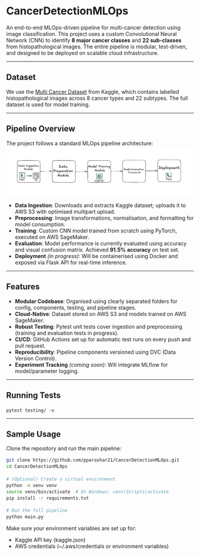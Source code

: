 # CancerDetectionMLOps

An end-to-end MLOps-driven pipeline for multi-cancer detection using image classification. This project uses a custom Convolutional Neural Network (CNN) to identify **8 major cancer classes** and **22 sub-classes** from histopathological images. The entire pipeline is modular, test-driven, and designed to be deployed on scalable cloud infrastructure.

---

## Dataset

We use the [Multi Cancer Dataset](https://www.kaggle.com/datasets/obulisainaren/multi-cancer) from Kaggle, which contains labelled histopathological images across 8 cancer types and 22 subtypes. The full dataset is used for model training.

---

## Pipeline Overview

The project follows a standard MLOps pipeline architecture: ![Workflow Diagram](assets/workflow.png)


- **Data Ingestion**: Downloads and extracts Kaggle dataset; uploads it to AWS S3 with optimised multipart upload.
- **Preprocessing**: Image transformations, normalisation, and formatting for model consumption.
- **Training**: Custom CNN model trained from scratch using PyTorch, executed on AWS SageMaker.
- **Evaluation**: Model performance is currently evaluated using accuracy and visual confusion matrix. Achieved **91.5% accuracy** on test set.
- **Deployment** *(in progress)*: Will be containerised using Docker and exposed via Flask API for real-time inference.

---

## Features

- **Modular Codebase**: Organised using clearly separated folders for config, components, testing, and pipeline stages.
- **Cloud-Native**: Dataset stored on AWS S3 and models trained on AWS SageMaker.
- **Robust Testing**: Pytest unit tests cover ingestion and preprocessing (training and evaluation tests in progress).
- **CI/CD**: GitHub Actions set up for automatic test runs on every push and pull request.
- **Reproducibility**: Pipeline components versioned using DVC (Data Version Control).
- **Experiment Tracking** *(coming soon)*: Will integrate MLflow for model/parameter logging.

---

## Running Tests

`pytest testing/ -v`

--- 

## Sample Usage

Clone the repository and run the main pipeline: 

```bash
git clone https://github.com/pparashar21/CancerDetectionMLOps.git
cd CancerDetectionMLOps

# (Optional) Create a virtual environment
python -m venv venv
source venv/bin/activate  # On Windows: venv\Scripts\activate
pip install -r requirements.txt

# Run the full pipeline
python main.py
```

Make sure your environment variables are set up for:
- Kaggle API key (kaggle.json)
- AWS credentials (~/.aws/credentials or environment variables)

